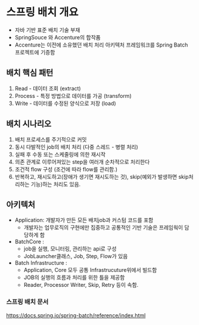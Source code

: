 # 스프링 배치 개요

- 자바 기반 표준 배치 기술 부재
- SpringSouce 와 Accenture의 합작품
- Accenture는 이전에 소유했던 배치 처리 아키텍처 프레임워크를 Spring Batch 프로젝트에 기증함

## 배치 핵심 패턴

1. Read - 데이터 조회 (extract)
2. Process - 특정 방법으로 데이터를 가공 (transform)
3. Write - 데이터를 수정된 양식으로 저장 (load)

## 배치 시나리오

1. 배치 프로세스를 주기적으로 커밋
2. 동시 다발적인 job의 배치 처리 (다중 스레드 - 병렬 처리)
3. 실패 후 수동 또는 스케줄링에 의한 재시작
4. 의존 관계로 이루어져있는 step을 여러개 순차적으로 처리한다
5. 조건적 flow 구성 (조건에 따라 flow를 관리함.)
6. 반복하고, 재시도하고(장애가 생기면 재시도하는 것), skip(예외가 발생하면 skip처리하는 기능)하는 처리도 있음.

## 아키텍처

- Application: 개발자가 만든 모든 배치job과 커스텀 코드를 포함
  - 개발자는 업무로직의 구현에만 집중하고 공통적인 기반 기술은 프레임웍이 담당하게 함
- BatchCore :
  - job을 실행, 모니터링, 관리하는 api로 구성
  - JobLauncher클래스, Job, Step, Flow가 있음
- Batch Infrastructure :
  - Application, Core 모두 공통 Infrastrucuture위에서 빌드함
  - JOB의 실행의 흐름과 처리를 위한 틀을 제공함
  - Reader, Processor Writer, Skip, Retry 등이 속함.

### 스프링 배치 문서

https://docs.spring.io/spring-batch/reference/index.html
